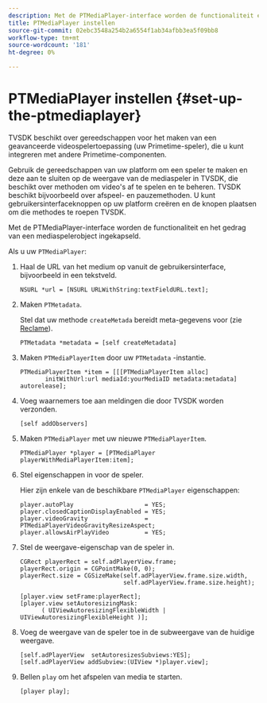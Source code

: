 ```yaml
---
description: Met de PTMediaPlayer-interface worden de functionaliteit en het gedrag van een mediaspelerobject ingekapseld.
title: PTMediaPlayer instellen
source-git-commit: 02ebc3548a254b2a6554f1ab34afbb3ea5f09bb8
workflow-type: tm+mt
source-wordcount: '181'
ht-degree: 0%

---
```


# PTMediaPlayer instellen {#set-up-the-ptmediaplayer}

TVSDK beschikt over gereedschappen voor het maken van een geavanceerde videospelertoepassing (uw Primetime-speler), die u kunt integreren met andere Primetime-componenten.

Gebruik de gereedschappen van uw platform om een speler te maken en deze aan te sluiten op de weergave van de mediaspeler in TVSDK, die beschikt over methoden om video&#39;s af te spelen en te beheren. TVSDK beschikt bijvoorbeeld over afspeel- en pauzemethoden. U kunt gebruikersinterfaceknoppen op uw platform creëren en de knopen plaatsen om die methodes te roepen TVSDK.

Met de PTMediaPlayer-interface worden de functionaliteit en het gedrag van een mediaspelerobject ingekapseld.

Als u uw `PTMediaPlayer`:

1. Haal de URL van het medium op vanuit de gebruikersinterface, bijvoorbeeld in een tekstveld.

   ```
   NSURL *url = [NSURL URLWithString:textFieldURL.text];
   ```

1. Maken `PTMetadata`.

   Stel dat uw methode `createMetada` bereidt meta-gegevens voor (zie [Reclame](../ad-insertion/r-psdk-ios-1.4-advertising-requirements.md)).

   ```
   PTMetadata *metadata = [self createMetadata]
   ```

1. Maken `PTMediaPlayerItem` door uw `PTMetadata` -instantie.

   ```
   PTMediaPlayerItem *item = [[[PTMediaPlayerItem alloc] 
          initWithUrl:url mediaId:yourMediaID metadata:metadata] autorelease];
   ```

1. Voeg waarnemers toe aan meldingen die door TVSDK worden verzonden.

   ```
   [self addObservers]
   ```

1. Maken `PTMediaPlayer` met uw nieuwe `PTMediaPlayerItem`.

   ```
   PTMediaPlayer *player = [PTMediaPlayer playerWithMediaPlayerItem:item];
   ```

1. Stel eigenschappen in voor de speler.

   Hier zijn enkele van de beschikbare `PTMediaPlayer` eigenschappen:

   ```
   player.autoPlay                    = YES;  
   player.closedCaptionDisplayEnabled = YES; 
   player.videoGravity                = PTMediaPlayerVideoGravityResizeAspect;  
   player.allowsAirPlayVideo          = YES;
   ```

1. Stel de weergave-eigenschap van de speler in.

   ```
   CGRect playerRect = self.adPlayerView.frame;  
   playerRect.origin = CGPointMake(0, 0); 
   playerRect.size = CGSizeMake(self.adPlayerView.frame.size.width,  
                                self.adPlayerView.frame.size.height); 
   
   [player.view setFrame:playerRect]; 
   [player.view setAutoresizingMask:  
         ( UIViewAutoresizingFlexibleWidth | UIViewAutoresizingFlexibleHeight )];
   ```

1. Voeg de weergave van de speler toe in de subweergave van de huidige weergave.

   ```
   [self.adPlayerView  setAutoresizesSubviews:YES];  
   [self.adPlayerView addSubview:(UIView *)player.view];
   ```

1. Bellen `play` om het afspelen van media te starten.

   ```
   [player play];
   ```
